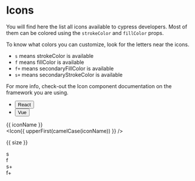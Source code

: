 <script lang="ts" setup>
import {ref} from 'vue';
import { iconsMetadata } from '@cypress-design/icon-registry';
import Icon from '@cypress-design/vue-icon';
import Button from '@cypress-design/vue-button';
import { upperFirst, camelCase } from 'lodash'


const colors = ['<default>', 'blue', 'jade', 'red', 'indigo', 'purple', 'gray'];
const strokeColor = ref({label:'teal', value:'teal'});
const fillColor = ref({label:'jade', value:'jade'});
const secondaryStrokeColor = ref({label:'indigo', value:'indigo'});
const secondaryFillColor = ref({label:'indigo', value:'indigo'});
</script>

# Icons

You will find here the list all icons available to cypress developers.
Most of them can be colored using the `strokeColor` and `fillColor` props.

To know what colors you can customize, look for the letters near the icons.

- `s` means strokeColor is available
- `f` means fillColor is available
- `f+` means secondaryFillColor is available
- `s+` means secondaryStrokeColor is available

For more info, check-out the Icon component documentation on the framework you are using.

<ul class="flex justify-center items-center h-[64px]">
  <li>
		<Button variant="link" href="/components/react/icon">React</Button>
	</li>
  <li>
		<Button variant="link" href="/components/vue/icon">Vue</Button>
	</li>
</ul>

<div class="bg-gray-50 rounded p-[16px] my-[24px]">
	<div class="bg-white py-[16px]">
		<div class="mt-[16px] gap-x-[16px] flex items-end" v-for="meta, iconName of iconsMetadata" :key="iconName">
			<p class="text-[16px] whitespace-nowrap overflow-hidden w-[250px] text-right">{{ iconName }}<br/>&lt;Icon{{ upperFirst(camelCase(iconName)) }} /&gt;</p>
			<div v-for="size in meta.availableSizes" :key="size" class="flex gap-[8px] items-end">
				<div class="border-l pl-[4px] py-[4px] border-gray-300 min-w-[32px] flex flex-col items-center gap-x-[16px] gap-y-[4px] justify-end min-h-[96px]">
					<Icon :name="iconName" :size="size" />
					<p class="text-gray-500 text-[12px]">{{ size }}</p>
				</div>
				<div :key="`${iconName}_${size}`" class="text-center text-teal-500">
					<div v-if="meta.hasStrokeColor && meta.hasStrokeColor.includes(size)">s</div>
					<div v-if="meta.hasFillColor && meta.hasFillColor.includes(size)">f</div>
					<div v-if="meta.hasSecondaryStrokeColor && meta.hasSecondaryStrokeColor.includes(size)">s+</div>
					<div v-if="meta.hasSecondaryFillColor && meta.hasSecondaryFillColor.includes(size)">f+</div>
				</div>
			</div>
		</div>
	</div>
</div>
